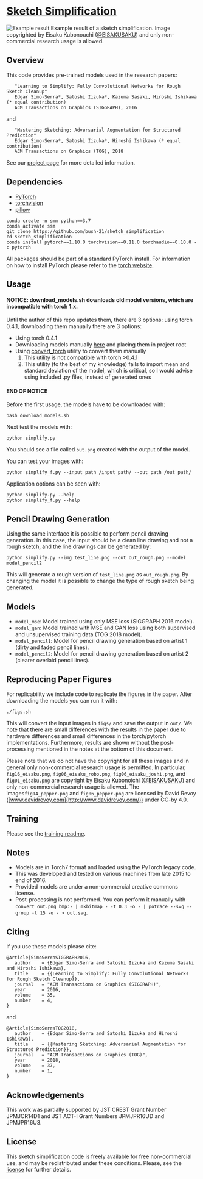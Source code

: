 # [Sketch Simplification](https://esslab.jp/~ess/research/sketch/)

![Example result](/example_fig01_eisaku.png?raw=true "Example result of the provided model.")
Example result of a sketch simplification. Image copyrighted by Eisaku Kubonouchi ([@EISAKUSAKU](https://twitter.com/eisakusaku)) and only non-commercial research usage is allowed.

## Overview

This code provides pre-trained models used in the research papers:

```
   "Learning to Simplify: Fully Convolutional Networks for Rough Sketch Cleanup"
   Edgar Simo-Serra*, Satoshi Iizuka*, Kazuma Sasaki, Hiroshi Ishikawa (* equal contribution)
   ACM Transactions on Graphics (SIGGRAPH), 2016
```

and

```
   "Mastering Sketching: Adversarial Augmentation for Structured Prediction"
   Edgar Simo-Serra*, Satoshi Iizuka*, Hiroshi Ishikawa (* equal contribution)
   ACM Transactions on Graphics (TOG), 2018
```

See our [project page](https://esslab.jp/~ess/research/sketch_master/) for more detailed information.

## Dependencies

- [PyTorch](http://pytorch.org/)
- [torchvision](http://pytorch.org/docs/master/torchvision/)
- [pillow](http://pillow.readthedocs.io/en/latest/index.html)
```
conda create -n smm python==3.7
conda activate ssm
git clone https://github.com/bush-21/sketch_simplification
cd sketch_simplification
conda install pytorch==1.10.0 torchvision==0.11.0 torchaudio==0.10.0 -c pytorch
```

All packages should be part of a standard PyTorch install. For information on how to install PyTorch please refer to the [torch website](http://pytorch.org/).

## Usage

#### NOTICE: download_models.sh downloads old model versions, which are incompatible with torch 1.x.

Until the author of this repo updates them, there are 3 options: using torch 0.4.1, downloading them manually
there are 3 options:

- Using torch 0.4.1
- Downloading models manually [here](https://mega.nz/#F!2lUn1YbY!JhTkB1vdaBMeTCSs37iTVA) and placing them in project root
- Using [convert_torch](https://github.com/clcarwin/convert_torch_to_pytorch) utility to convert them manually
  1. This utility is not compatible with torch >0.4.1
  2. This utility (to the best of my knowledge) fails to import mean and standard deviation of the model,
  which is critical, so I would advise using included .py files, instead of generated ones

#### END OF NOTICE

Before the first usage, the models have to be downloaded with:

```
bash download_models.sh
```

Next test the models with:

```
python simplify.py
```

You should see a file called `out.png` created with the output of the model.

You can test your images with:
```
python simplify_f.py --input_path /input_path/ --out_path /out_path/
```
Application options can be seen with:

```
python simplify.py --help
python simplify_f.py --help
```

## Pencil Drawing Generation

Using the same interface it is possible to perform pencil drawing generation. In this case, the input should be a clean line drawing and not a rough sketch, and the line drawings can be generated by:

```
python simplify.py --img test_line.png --out out_rough.png --model model_pencil2
```

This will generate a rough version of `test_line.png` as `out_rough.png`. By changing the model it is possible to change the type of rough sketch being generated.

## Models

- `model_mse`: Model trained using only MSE loss (SIGGRAPH 2016 model).
- `model_gan`: Model trained with MSE and GAN loss using both supervised and unsupervised training data (TOG 2018 model).
- `model_pencil1`: Model for pencil drawing generation based on artist 1 (dirty and faded pencil lines).
- `model_pencil2`: Model for pencil drawing generation based on artist 2 (clearer overlaid pencil lines).

## Reproducing Paper Figures

For replicability we include code to replicate the figures in the paper. After downloading the models you can run it with:

```
./figs.sh
```

This will convert the input images in `figs/` and save the output in `out/`. We note that there are small differences with the results in the paper due to hardware differences and small differences in the torch/pytorch implementations. Furthermore, results are shown without the post-processing mentioned in the notes at the bottom of this document.

Please note that we do not have the copyright for all these images and in general only non-commercial research usage is permitted. In particular, `fig16_eisaku.png`, `fig06_eisaku_robo.png`, `fig06_eisaku_joshi.png`, and `fig01_eisaku.png` are copyright by Eisaku Kubonoichi ([@EISAKUSAKU](https://twitter.com/eisakusaku)) and only non-commercial research usage is allowed.
The images`fig14_pepper.png` and `fig06_pepper.png` are licensed by David Revoy ([www.davidrevoy.com](http://www.davidrevoy.com/)) under CC-by 4.0.

## Training

Please see the [training readme](train/TRAIN.md).

## Notes

- Models are in Torch7 format and loaded using the PyTorch legacy code.
- This was developed and tested on various machines from late 2015 to end of 2016.
- Provided models are under a non-commercial creative commons license.
- Post-processing is not performed. You can perform it manually with `convert out.png bmp:- | mkbitmap - -t 0.3 -o - | potrace --svg --group -t 15 -o - > out.svg`.

## Citing

If you use these models please cite:

```
@Article{SimoSerraSIGGRAPH2016,
   author    = {Edgar Simo-Serra and Satoshi Iizuka and Kazuma Sasaki and Hiroshi Ishikawa},
   title     = {{Learning to Simplify: Fully Convolutional Networks for Rough Sketch Cleanup}},
   journal   = "ACM Transactions on Graphics (SIGGRAPH)",
   year      = 2016,
   volume    = 35,
   number    = 4,
}
```

and

```
@Article{SimoSerraTOG2018,
   author    = {Edgar Simo-Serra and Satoshi Iizuka and Hiroshi Ishikawa},
   title     = {{Mastering Sketching: Adversarial Augmentation for Structured Prediction}},
   journal   = "ACM Transactions on Graphics (TOG)",
   year      = 2018,
   volume    = 37,
   number    = 1,
}
```

## Acknowledgements

This work was partially supported by JST CREST Grant Number JPMJCR14D1 and JST ACT-I Grant Numbers JPMJPR16UD and JPMJPR16U3.

## License

This sketch simplification code is  freely available for free non-commercial
use, and may be redistributed under these conditions. Please, see the [license](/LICENSE)
for further details.

